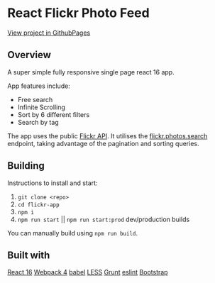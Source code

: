 
React Flickr Photo Feed
=====
[View project in GithubPages](https://jonhx.github.io/flickr-app/)
## Overview
A super simple fully responsive single page react 16 app.

App features include:
- Free search
- Infinite Scrolling
- Sort by 6 different filters
- Search by tag

The app uses the public [Flickr API](https://www.flickr.com/services/api/). It utilises the [flickr.photos.search](https://www.flickr.com/services/api/flickr.photos.search.html) endpoint, taking advantage of the pagination and sorting queries.

## Building
Instructions to install and start:

1. `git clone <repo>`
2. `cd flickr-app`
3. `npm i`
4. `npm run start` || `npm run start:prod` dev/production builds

You can manually build using `npm run build`.

## Built with
[React 16](#)
[Webpack 4](#)
[babel](#)
[LESS](#)
[Grunt](#)
[eslint](#)
[Bootstrap](#)
